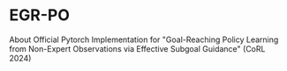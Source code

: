 # EGR-PO
About Official Pytorch Implementation for "Goal-Reaching Policy Learning from Non-Expert Observations via Effective Subgoal Guidance" (CoRL 2024)
